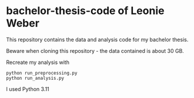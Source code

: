 # bachelor-thesis-code of Leonie Weber

This repository contains the data and analysis code for my bachelor thesis.

Beware when cloning this repository - the data contained is about 30 GB.

Recreate my analysis with 
``` 
python run_preprocessing.py 
python run_analysis.py
``` 
I used Python 3.11
